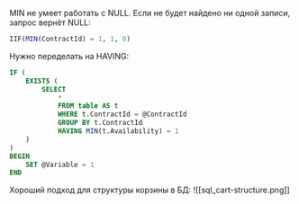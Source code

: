 MIN не умеет работать с NULL. Если не будет найдено ни одной записи, запрос вернёт NULL:
```sql
IIF(MIN(ContractId) = 1, 1, 0)
```
Нужно переделать на HAVING:
```sql
IF (
	EXISTS (
		SELECT
			*
			FROM table AS t 
			WHERE t.ContractId = @ContractId
			GROUP BY t.ContractId
			HAVING MIN(t.Availability) = 1
	)
)
BEGIN
	SET @Variable = 1
END
```

Хороший подход для структуры корзины в БД:
![[sql_cart-structure.png]]